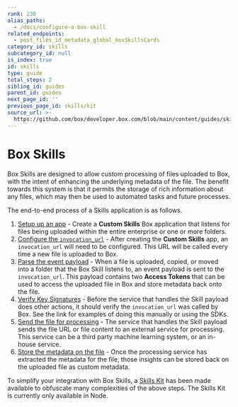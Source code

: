 ```yaml
---
rank: 230
alias_paths:
  - /docs/configure-a-box-skill
related_endpoints:
  - post_files_id_metadata_global_boxSkillsCards
category_id: skills
subcategory_id: null
is_index: true
id: skills
type: guide
total_steps: 2
sibling_id: guides
parent_id: guides
next_page_id: ''
previous_page_id: skills/kit
source_url: >-
  https://github.com/box/developer.box.com/blob/main/content/guides/skills/index.md
---
```

# Box Skills

Box Skills are designed to allow custom processing of files uploaded to Box,
with the intent of enhancing the underlying metadata of the file. The benefit
towards this system is that it permits the storage of rich information about any
files, which may then be used to automated tasks and future processes.

The end-to-end process of a Skills application is as follows.

1. [Setup up an app](guide://applications/custom-skills/setup) - Create a
   **Custom Skills**  Box application that listens for files being uploaded
   within the entire enterprise or one or more folders.   
2. [Configure the `invocation_url`](guide://skills/invocation-url) - After
   creating the **Custom Skills** app, an `invocation_url` will need to be
   configured. This URL will be called every time a new file is uploaded to Box.
3. [Parse the event payload](guide://skills/handle/payload) - When a file is
   uploaded, copied, or moved into a folder that the Box Skill listens to, an
   event payload is sent to the `invocation_url`. This payload contains two
   **Access Tokens** that can be used to access the uploaded file in Box and
   store metadata back onto the file.
4. [Verify Key Signatures][1] - Before the
   service that handles the Skill payload does other actions, it should verify
   the `invocation_url` was called by Box. See the link for
   examples of doing this manually or using the SDKs.
5. [Send the file for processing][2] - The service that
   handles the Skill payload sends the file URL or file content to an external
   service for processing. This service can be a third party machine learning
   system, or an in-house service.
6. [Store the metadata on the file](guide://skills/handle/metadata) - Once the
   processing service has extracted the metadata for the file, those insights
   can be stored back on the uploaded file as custom metadata.
   
<Message>

To simplify your integration with Box Skills, a [Skills
Kit](guide://skills/kit) has been made available to obfuscate many
complexities of the above steps. The Skills Kit is currently only available in
Node.

</Message>

[1]: guide://webhooks/v2/signatures-v2
[2]: https://github.com/box-community/Box-Custom-Skills-Starter